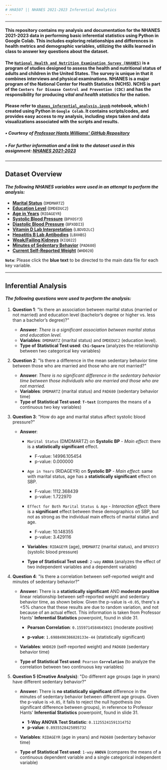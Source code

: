 ```yaml
---
# HHA507 || NHANES 2021-2023 Inferential Analytics
---
```

---

#### This repository contains my analysis and documentation for the NHANES 2021-2023 data in performing basic inferential statistics using Python in Google Colab. This includes exploring relationships and differences in health metrics and demographic variables, utilizing the skills learned in class to answer key questions about the dataset.


#### The [`National Health and Nutrition Examination Survey (NHANES)`](https://wwwn.cdc.gov/nchs/nhanes/continuousnhanes/default.aspx?Cycle=2021-2023) is a program of studies designed to assess the health and nutritional status of adults and children in the United States. The survey is unique in that it combines interviews and physical examinations. NHANES is a major program of the National Center for Health Statistics (NCHS). NCHS is part of the `Centers for Disease Control and Prevention (CDC)` and has the responsibility for producing *vital and health statistics* for the nation.

#### Please refer to [**`nhanes_inferential_analysis.ipynb`**](https://github.com/raqssoriano/nhanes_inferential_2023/blob/main/nhanes_inferential_analysis.ipynb) notebook, which I created using Python in **`Google Colab`**. It contains scripts/codes, and provides easy access to my analysis, including steps taken and data visualizations associated with the scripts and results.

#####  • Courtesy of [Professor Hants Williams' GitHub Repository](https://github.com/hantswilliams/HHA-507-2024/blob/main/Module5/nhanes/NHANES_2022_2023.ipynb)
#####  • For further information and a link to the dataset used in this assignment: [NHANES 2021-2023](https://wwwn.cdc.gov/nchs/nhanes/continuousnhanes/default.aspx?Cycle=2021-2023)

---

## Dataset Overview
#### *The following NHANES variables were used in an attempt to perform the analysis:*

  - [**Marital Status**](https://wwwn.cdc.gov/Nchs/Nhanes/2021-2022/DEMO_L.htm#DMDMARTZ) (`DMDMARTZ`)
  - [**Education Level**](https://wwwn.cdc.gov/Nchs/Nhanes/2021-2022/DEMO_L.htm#DMDEDUC2) (`DMDEDUC2`)
  - [**Age in Years**](https://wwwn.cdc.gov/Nchs/Nhanes/2021-2022/DEMO_L.htm#RIDAGEYR) (`RIDAGEYR`)
  - [**Systolic Blood Pressure**](https://wwwn.cdc.gov/Nchs/Nhanes/2021-2022/BPXO_L.htm#BPXOSY3) (`BPXOSY3`)
  - [**Diastolic Blood Pressure**](https://wwwn.cdc.gov/Nchs/Nhanes/2021-2022/BPXO_L.htm#BPXODI3) (`BPXODI3`)
  - [**Vitamin D Lab Interpretation**](https://wwwn.cdc.gov/Nchs/Nhanes/2021-2022/VID_L.htm#LBDVD2LC) (`LBDVD2LC`)
  - [**Hepatitis B Lab Antibodies**](https://wwwn.cdc.gov/Nchs/Nhanes/2021-2022/HEPB_S_L.htm#LBXHBS) (`LBXHBS`)
  - [**Weak/Failing Kidneys**](https://wwwn.cdc.gov/Nchs/Nhanes/2021-2022/KIQ_U_L.htm#KIQ022) (`KIQ022`)
  - [**Minutes of Sedentary Behavior**](https://wwwn.cdc.gov/Nchs/Nhanes/2021-2022/PAQ_L.htm#PAD680) (`PAD680`)
  - [**Current Self-Reported Weight**](https://wwwn.cdc.gov/Nchs/Nhanes/2021-2022/WHQ_L.htm#WHD020) (`WHD020`)

**`Note`**: Please click the **blue text** to be directed to the main data file for each key variable.

---
## Inferential Analysis
#### *The following questions were used to perform the analysis:*

1. **Question 1**: "Is there an association between marital status (married or not married) and education level (bachelor’s degree or higher vs. less than a bachelor’s degree)?"

   - **Answer**: *There is a significant association between marital status and education level.*
   - **Variables**: `DMDMARTZ` (marital status) and `DMDEDUC2` (education level).
   - **Type of Statistical Test used**: **`Chi-Square`** (analyzes the relationship between two categorical key variables)

2. **Question 2**: "Is there a difference in the mean sedentary behavior time between those who are married and those who are not married?"
   
     - **Answer**: *There is no significant difference in the sedentary behavior time between those individuals who are married and those who are not married.*
     - **Variables**: `DMDMARTZ` (marital status) and `PAD680` (sedentary behavior time)
     - **Type of Statistical Test used**: **`T-test`** (compares the means of a continuous two key variables)

3. **Question 3**: "How do age and marital status affect systolic blood pressure?"
   
     - **Answer**:
       - `Marital Status` (DMDMARTZ) on **Systolic BP** - *Main effect*: there is a **statistically significant** effect.
          - F-value: 14996.105454
          - p-value: 0.000000
       - `Age in Years` (RIDAGEYR) on **Systolic BP** - *Main effect*: same with marital status, age has a **statistically significant** effect on SBP.
          - F-value: 1112.368439
          - p-value: 1.722970
       - `Effect for Both Marital Status & Age` - *Interaction effect*: there is a **significant** effect between these demographics on SBP, but not as strong as the individual main effects of marital status and age.
          - F-value: 10.148355 
          - p-value: 3.429116
          
       - **Variables**: `RIDAGEYR` (age), `DMDMARTZ` (marital status), and `BPXOSY3` (systolic blood pressure)
       - **Type of Statistical Test used**: `2-way` **`ANOVA`** (analyzes the effect of two independent variables and a dependent variable)

4. **Question 4**: "Is there a correlation between self-reported weight and minutes of sedentary behavior?"
   
     - **Answer:** There is a **statistically significant** AND **moderate positive** linear relationship between self-reported weight and sedentary behavior time, as shown below. Given the p-value is `<0.05`, there's a <5% chance that these results are due to random variation, and not because of an actual effect. This information is taken from Professor Hants' **Inferential Statistics** powerpoint, found in slide 31.

        - **Pearson Correlation**: `0.1559714584645021` (moderate positive)

        - **p-value**: `1.6988498386828133e-44` (statistically significant)
          
     - **Variables**: `WHD020` (self-reported weight) and `PAD680` (sedentary behavior time)
     - **Type of Statistical Test used**: `Pearson` **`Correlation`** (to analyze the correlation between two continuous key variables)

5. **Question 5 (Creative Analysis)**: "Do different age groups (age in years) have different sedentary behavior?"
   
    - **Answer:** There is **no statistically significant** difference in the minutes of sedentary behavior between different age groups. Given the p-value is `>0.05`, it fails to reject the null hypothesis (no significant difference between groups), in reference to Professor Hants' **Inferential Statistics** powerpoint, found in slide 31.
      
      - **1-Way ANOVA Test Statistic**: `0.11255241591314752`
      - **p-value**: `0.8935528425095732`

    - **Variables**: `RIDAGEYR` (age in years) and `PAD680` (sedentary behavior time)
    - **Type of Statistical Test used**: `1-way` **`ANOVA`** (compares the means of a continuous dependent variable and a single categorical independent variable)
